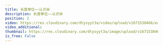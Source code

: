 ```yaml
---
title: 长度单位——认识米
description: 长度单位——认识米
position: 2
video: https://res.cloudinary.com/dtysyyt3a/video/upload/v1671538466/easymath/2年级上/01单元长度单位（厘米、米）/p9wcv4arhlbewi7b7n4p.mp4
video_additional: 
thumbnail: https://res.cloudinary.com/dtysyyt3a/image/upload/v1671538468/easymath/2年级上/01单元长度单位（厘米、米）/gdqmsz5kfuxqiuslw5wy.png
is_free: False
---
```

